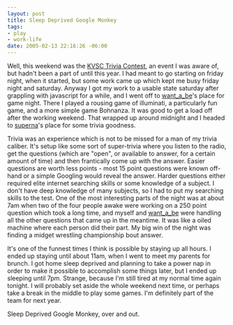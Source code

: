 ```yaml
--- 
layout: post
title: Sleep Deprived Google Monkey
tags: 
- play
- work-life
date: 2005-02-13 22:16:26 -06:00
---
```

Well, this weekend was the <a href="http://www.kvsctrivia.org">KVSC Trivia Contest</a>, an event I was aware of, but hadn't been a part of until this year.  I had meant to go starting on friday night, when it started, but some work came up which kept me busy friday night and saturday.  Anyway I got my work to a usable state saturday after grappling with javascript for a while, and I went off to <a href="http://want_a_be.livejournal.com">want_a_be</a>'s place for game night.  There I played a rousing game of illuminati, a particularly fun game, and a more simple game Bohnanza.  It was good to get a load off after the working weekend.  That wrapped up around midnight and I headed to <a href="http://superna.livejournal.com">superna</a>'s place for some trivia goodness.

Trivia was an experience which is not to be missed for a man of my trivia caliber.  It's setup like some sort of super-trivia where you listen to the radio, get the questions (which are "open", or available to answer, for a certain amount of time) and then frantically come up with the answer.  Easier questions are worth less points - most 15 point questions were known off-hand or a simple Googling would reveal the answer.  Harder questions either required elite internet searching skills or some knowledge of a subject.  I don't have deep knowledge of many subjects, so I had to put my searching skills to the test.   One of the most interesting parts of the night was at about 7am when two of the four people awake were working on a 250 point question which took a long time, and myself and <a href="http://want_a_be.livejournal.com">want_a_be</a> were handling all the other questions that came up in the meantime.  It was like a oiled machine where each person did their part.  My big win of the night was finding a midget wrestling championship bout answer.

It's one of the funnest times I think is possible by staying up all hours.  I ended up staying until about 11am, when I went to meet my parents for brunch.  I got home sleep deprived and planning to take a power nap in order to make it possible to accomplish some things later, but I ended up sleeping until 7pm.   Strange, because I'm still tired at my normal time again tonight.  I will probably set aside the whole weekend next time, or perhaps take a break in the middle to play some games.  I'm definitely part of the team for next year.

Sleep Deprived Google Monkey, over and out.
